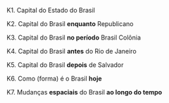 K1. Capital do Estado do Brasil

K2. Capital do Brasil **enquanto** Republicano

K3. Capital do Brasil **no período** Brasil Colônia

K4. Capital do Brasil **antes** do Rio de Janeiro

K5. Capital do Brasil **depois** de Salvador

K6. Como (forma) é o Brasil **hoje**

K7. Mudanças **espaciais** do Brasil **ao longo do tempo**
